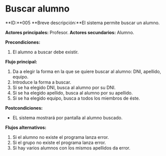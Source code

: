 # Buscar alumno

**ID:**005
**Breve descripción:**El sistema permite buscar un alumno.

**Actores principales:** Profesor.
**Actores secundarios:** Alumno.

**Precondiciones:**
1. El alumno a buscar debe existir.

**Flujo principal:**
1. Da a elegir la forma en la que se quiere buscar al alumno: DNI, apellido, equipo.
2. Introduce la forma a buscar.
3. Si se ha elegido DNI, busca al alumno por su DNI.
4. Si se ha elegido apellido, busca al alumno por su apellido.
5. Si se ha elegido equipo, busca a todos los miembros de éste.

**Postcondiciones:**
* EL sistema mostrará por pantalla al alumno buscado.

**Flujos alternativos:**
1. Si el alumno no existe el programa lanza error.
2. Si el grupo no existe el programa lanza error.
3. Si hay varios alumnos con los mismos apellidos da error.
